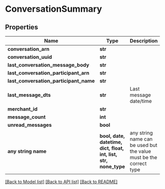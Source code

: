 # ConversationSummary


## Properties
Name | Type | Description | Notes
------------ | ------------- | ------------- | -------------
**conversation_arn** | **str** |  | [optional] 
**conversation_uuid** | **str** |  | [optional] 
**last_conversation_message_body** | **str** |  | [optional] 
**last_conversation_participant_arn** | **str** |  | [optional] 
**last_conversation_participant_name** | **str** |  | [optional] 
**last_message_dts** | **str** | Last message date/time | [optional] 
**merchant_id** | **str** |  | [optional] 
**message_count** | **int** |  | [optional] 
**unread_messages** | **bool** |  | [optional] 
**any string name** | **bool, date, datetime, dict, float, int, list, str, none_type** | any string name can be used but the value must be the correct type | [optional]

[[Back to Model list]](../README.md#documentation-for-models) [[Back to API list]](../README.md#documentation-for-api-endpoints) [[Back to README]](../README.md)


